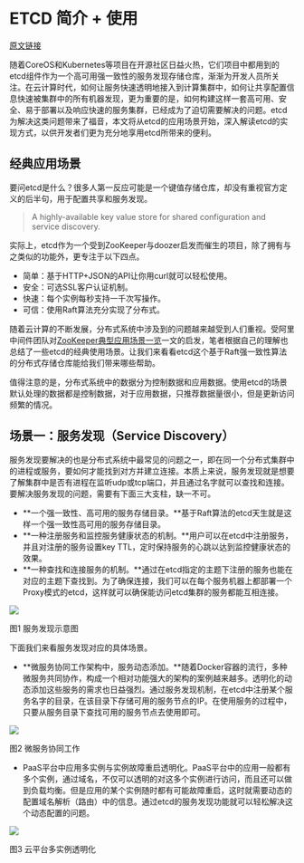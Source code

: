 # ETCD 简介 + 使用

[原文链接](https://blog.csdn.net/bbwangj/article/details/82584988)

随着CoreOS和Kubernetes等项目在开源社区日益火热，它们项目中都用到的etcd组件作为一个高可用强一致性的服务发现存储仓库，渐渐为开发人员所关注。在云计算时代，如何让服务快速透明地接入到计算集群中，如何让共享配置信息快速被集群中的所有机器发现，更为重要的是，如何构建这样一套高可用、安全、易于部署以及响应快速的服务集群，已经成为了迫切需要解决的问题。etcd为解决这类问题带来了福音，本文将从etcd的应用场景开始，深入解读etcd的实现方式，以供开发者们更为充分地享用etcd所带来的便利。

## 经典应用场景

要问etcd是什么？很多人第一反应可能是一个键值存储仓库，却没有重视官方定义的后半句，用于配置共享和服务发现。

>A highly-available key value store for shared configuration and service discovery.

实际上，etcd作为一个受到ZooKeeper与doozer启发而催生的项目，除了拥有与之类似的功能外，更专注于以下四点。

- 简单：基于HTTP+JSON的API让你用curl就可以轻松使用。
- 安全：可选SSL客户认证机制。
- 快速：每个实例每秒支持一千次写操作。
- 可信：使用Raft算法充分实现了分布式。

随着云计算的不断发展，分布式系统中涉及到的问题越来越受到人们重视。受阿里中间件团队对[ZooKeeper典型应用场景一览](http://jm-blog.aliapp.com/?p=1232)一文的启发，笔者根据自己的理解也总结了一些etcd的经典使用场景。让我们来看看etcd这个基于Raft强一致性算法的分布式存储仓库能给我们带来哪些帮助。

值得注意的是，分布式系统中的数据分为控制数据和应用数据。使用etcd的场景默认处理的数据都是控制数据，对于应用数据，只推荐数据量很小，但是更新访问频繁的情况。

## 场景一：服务发现（Service Discovery）

服务发现要解决的也是分布式系统中最常见的问题之一，即在同一个分布式集群中的进程或服务，要如何才能找到对方并建立连接。本质上来说，服务发现就是想要了解集群中是否有进程在监听udp或tcp端口，并且通过名字就可以查找和连接。要解决服务发现的问题，需要有下面三大支柱，缺一不可。

- **一个强一致性、高可用的服务存储目录。**基于Raft算法的etcd天生就是这样一个强一致性高可用的服务存储目录。
- **一种注册服务和监控服务健康状态的机制。**用户可以在etcd中注册服务，并且对注册的服务设置key TTL，定时保持服务的心跳以达到监控健康状态的效果。
- **一种查找和连接服务的机制。**通过在etcd指定的主题下注册的服务也能在对应的主题下查找到。为了确保连接，我们可以在每个服务机器上都部署一个Proxy模式的etcd，这样就可以确保能访问etcd集群的服务都能互相连接。

![](https://i.imgur.com/hvE5yBk.jpg)

图1 服务发现示意图

下面我们来看服务发现对应的具体场景。

- **微服务协同工作架构中，服务动态添加。**随着Docker容器的流行，多种微服务共同协作，构成一个相对功能强大的架构的案例越来越多。透明化的动态添加这些服务的需求也日益强烈。通过服务发现机制，在etcd中注册某个服务名字的目录，在该目录下存储可用的服务节点的IP。在使用服务的过程中，只要从服务目录下查找可用的服务节点去使用即可。

![](https://i.imgur.com/5QFIbZz.jpg)

图2 微服务协同工作

- PaaS平台中应用多实例与实例故障重启透明化。PaaS平台中的应用一般都有多个实例，通过域名，不仅可以透明的对这多个实例进行访问，而且还可以做到负载均衡。但是应用的某个实例随时都有可能故障重启，这时就需要动态的配置域名解析（路由）中的信息。通过etcd的服务发现功能就可以轻松解决这个动态配置的问题。

![](https://i.imgur.com/eOOLkJN.jpg)

图3 云平台多实例透明化
